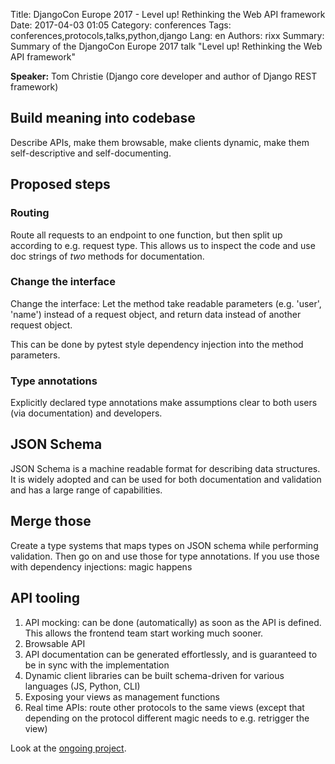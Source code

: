 Title: DjangoCon Europe 2017 - Level up! Rethinking the Web API framework
Date:   2017-04-03 01:05
Category: conferences
Tags: conferences,protocols,talks,python,django
Lang: en
Authors: rixx
Summary: Summary of the DjangoCon Europe 2017 talk "Level up! Rethinking the Web API framework"

**Speaker:** Tom Christie (Django core developer and author of Django REST framework)

## Build meaning into codebase

Describe APIs, make them browsable, make clients dynamic, make them self-descriptive and self-documenting.

## Proposed steps

### Routing

Route all requests to an endpoint to one function, but then split up according to e.g. request type.
This allows us to inspect the code and use doc strings of *two* methods for documentation.

### Change the interface

Change the interface: Let the method take readable parameters (e.g. 'user', 'name') instead of a request
object, and return data instead of another request object.

This can be done by pytest style dependency injection into the method parameters.

### Type annotations

Explicitly declared type annotations make assumptions clear to both users (via documentation) and developers.

## JSON Schema

JSON Schema is a machine readable format for describing data structures. It is widely adopted and can be used for both
documentation and validation and has a large range of capabilities.

## Merge those

Create a type systems that maps types on JSON schema while performing validation. Then go on and use those for type
annotations. If you use those with dependency injections: magic happens

## API tooling

1. API mocking: can be done (automatically) as soon as the API is defined. This allows the frontend team start working
   much sooner.
2. Browsable API
3. API documentation can be generated effortlessly, and is guaranteed to be in sync with the implementation
4. Dynamic client libraries can be built schema-driven for various languages (JS, Python, CLI)
5. Exposing your views as management functions
6. Real time APIs: route other protocols to the same views (except that depending on the protocol different magic needs
   to e.g. retrigger the view)

Look at the [ongoing project](https://github.com/tomchristie/apistar).
